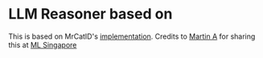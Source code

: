 # LLM Reasoner based on 

This is based on MrCatID's [implementation](https://github.com/catid/self-discover/blob/main/self_discover.py). 
Credits to [Martin A](https://twitter.com/mdda123) for sharing this at [ML Singapore](https://www.meetup.com/machine-learning-singapore/)
